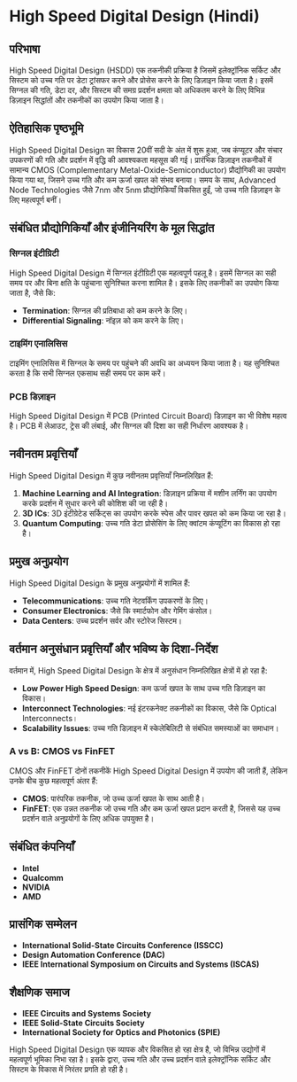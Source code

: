 # High Speed Digital Design (Hindi)

## परिभाषा

High Speed Digital Design (HSDD) एक तकनीकी प्रक्रिया है जिसमें इलेक्ट्रॉनिक सर्किट और सिस्टम को उच्च गति पर डेटा ट्रांसफर करने और प्रोसेस करने के लिए डिज़ाइन किया जाता है। इसमें सिग्नल की गति, डेटा दर, और सिस्टम की समग्र प्रदर्शन क्षमता को अधिकतम करने के लिए विभिन्न डिज़ाइन सिद्धांतों और तकनीकों का उपयोग किया जाता है।

## ऐतिहासिक पृष्ठभूमि

High Speed Digital Design का विकास 20वीं सदी के अंत में शुरू हुआ, जब कंप्यूटर और संचार उपकरणों की गति और प्रदर्शन में वृद्धि की आवश्यकता महसूस की गई। प्रारंभिक डिज़ाइन तकनीकों में सामान्य CMOS (Complementary Metal-Oxide-Semiconductor) प्रौद्योगिकी का उपयोग किया गया था, जिसने उच्च गति और कम ऊर्जा खपत को संभव बनाया। समय के साथ, Advanced Node Technologies जैसे 7nm और 5nm प्रौद्योगिकियाँ विकसित हुईं, जो उच्च गति डिज़ाइन के लिए महत्वपूर्ण बनीं।

## संबंधित प्रौद्योगिकियाँ और इंजीनियरिंग के मूल सिद्धांत

### सिग्नल इंटीग्रिटी

High Speed Digital Design में सिग्नल इंटीग्रिटी एक महत्वपूर्ण पहलू है। इसमें सिग्नल का सही समय पर और बिना क्षति के पहुंचाना सुनिश्चित करना शामिल है। इसके लिए तकनीकों का उपयोग किया जाता है, जैसे कि:

- **Termination**: सिग्नल की प्रतिबाधा को कम करने के लिए।
- **Differential Signaling**: नॉइज़ को कम करने के लिए।

### टाइमिंग एनालिसिस

टाइमिंग एनालिसिस में सिग्नल के समय पर पहुंचने की अवधि का अध्ययन किया जाता है। यह सुनिश्चित करता है कि सभी सिग्नल एकसाथ सही समय पर काम करें। 

### PCB डिज़ाइन

High Speed Digital Design में PCB (Printed Circuit Board) डिज़ाइन का भी विशेष महत्व है। PCB में लेआउट, ट्रेस की लंबाई, और सिग्नल की दिशा का सही निर्धारण आवश्यक है।

## नवीनतम प्रवृत्तियाँ

High Speed Digital Design में कुछ नवीनतम प्रवृत्तियाँ निम्नलिखित हैं:

1. **Machine Learning and AI Integration**: डिज़ाइन प्रक्रिया में मशीन लर्निंग का उपयोग करके प्रदर्शन में सुधार करने की कोशिश की जा रही है।
2. **3D ICs**: 3D इंटीग्रेटेड सर्किट्स का उपयोग करके स्पेस और पावर खपत को कम किया जा रहा है।
3. **Quantum Computing**: उच्च गति डेटा प्रोसेसिंग के लिए क्वांटम कंप्यूटिंग का विकास हो रहा है।

## प्रमुख अनुप्रयोग

High Speed Digital Design के प्रमुख अनुप्रयोगों में शामिल हैं:

- **Telecommunications**: उच्च गति नेटवर्किंग उपकरणों के लिए।
- **Consumer Electronics**: जैसे कि स्मार्टफोन और गेमिंग कंसोल।
- **Data Centers**: उच्च प्रदर्शन सर्वर और स्टोरेज सिस्टम।

## वर्तमान अनुसंधान प्रवृत्तियाँ और भविष्य के दिशा-निर्देश

वर्तमान में, High Speed Digital Design के क्षेत्र में अनुसंधान निम्नलिखित क्षेत्रों में हो रहा है:

- **Low Power High Speed Design**: कम ऊर्जा खपत के साथ उच्च गति डिज़ाइन का विकास।
- **Interconnect Technologies**: नई इंटरकनेक्ट तकनीकों का विकास, जैसे कि Optical Interconnects।
- **Scalability Issues**: उच्च गति डिज़ाइन में स्केलेबिलिटी से संबंधित समस्याओं का समाधान।

### A vs B: CMOS vs FinFET

CMOS और FinFET दोनों तकनीकें High Speed Digital Design में उपयोग की जाती हैं, लेकिन उनके बीच कुछ महत्वपूर्ण अंतर हैं:

- **CMOS**: पारंपरिक तकनीक, जो उच्च ऊर्जा खपत के साथ आती है।
- **FinFET**: एक उन्नत तकनीक जो उच्च गति और कम ऊर्जा खपत प्रदान करती है, जिससे यह उच्च प्रदर्शन वाले अनुप्रयोगों के लिए अधिक उपयुक्त है।

## संबंधित कंपनियाँ

- **Intel**
- **Qualcomm**
- **NVIDIA**
- **AMD**

## प्रासंगिक सम्मेलन

- **International Solid-State Circuits Conference (ISSCC)**
- **Design Automation Conference (DAC)**
- **IEEE International Symposium on Circuits and Systems (ISCAS)**

## शैक्षणिक समाज

- **IEEE Circuits and Systems Society**
- **IEEE Solid-State Circuits Society**
- **International Society for Optics and Photonics (SPIE)**

High Speed Digital Design एक व्यापक और विकसित हो रहा क्षेत्र है, जो विभिन्न उद्योगों में महत्वपूर्ण भूमिका निभा रहा है। इसके द्वारा, उच्च गति और उच्च प्रदर्शन वाले इलेक्ट्रॉनिक सर्किट और सिस्टम के विकास में निरंतर प्रगति हो रही है।